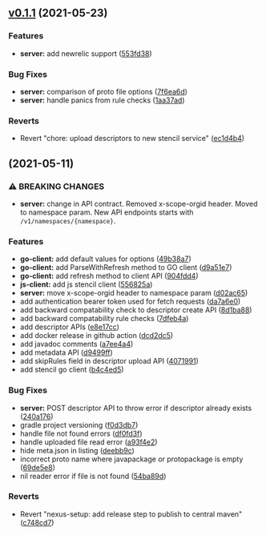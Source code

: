 ## [v0.1.1](https://github.com/odpf/stencil/compare/v0.1.0...v0.1.1) (2021-05-23)


### Features

* **server:** add newrelic support ([553fd38](https://github.com/odpf/stencil/commit/553fd38da38477a3e4e460958c12e0e0dff1ff97))


### Bug Fixes

* **server:** comparison of proto file options ([7f6ea6d](https://github.com/odpf/stencil/commit/7f6ea6dde78f4bcfb4f1a8cdd536d261e83b8b25))
* **server:** handle panics from rule checks ([1aa37ad](https://github.com/odpf/stencil/commit/1aa37ade94f428c5ef1147155ae4cf8d0b2682e3))


### Reverts

* Revert "chore: upload descriptors to new stencil service" ([ec1d4b4](https://github.com/odpf/stencil/commit/ec1d4b42c04775b0cd9668e146027c997c64cdb3))

##  (2021-05-11)


### ⚠ BREAKING CHANGES

* **server:** change in API contract. Removed x-scope-orgid header. Moved to namespace param.
New API endpoints starts with `/v1/namespaces/{namespace}`.

### Features

* **go-client:** add default values for options ([49b38a7](https://github.com/odpf/stencil/commit/49b38a777fa1c80c4350b970c7ed3b9b62f13aab))
* **go-client:** add ParseWithRefresh method to GO client ([d9a51e7](https://github.com/odpf/stencil/commit/d9a51e767b1b0f039fe6e78a28bc6b920f15e32a))
* **go-client:** add refresh method to client API ([904fdd4](https://github.com/odpf/stencil/commit/904fdd439680709892860ee858ff464a74e87439))
* **js-client:** add js stencil client ([556825a](https://github.com/odpf/stencil/commit/556825a379e908178a8a34ea91b5652273c0efc0))
* **server:** move x-scope-orgid header to namespace param ([d02ac65](https://github.com/odpf/stencil/commit/d02ac655e15fd928ae675603caa825c1bfb0c305))
* add authentication bearer token used for fetch requests ([da7a6e0](https://github.com/odpf/stencil/commit/da7a6e05297412a650bd4ef749ab615ca140524a))
* add backward compatability check to descriptor create API ([8d1ba88](https://github.com/odpf/stencil/commit/8d1ba886d847f3f7450d7e97ec6c1d645be5dfe6))
* add backward compatability rule checks ([7dfeb4a](https://github.com/odpf/stencil/commit/7dfeb4a6bbea1670007028e87998200087600eae))
* add descriptor APIs ([e8e17cc](https://github.com/odpf/stencil/commit/e8e17ccc8f8087c8c80099e2f01f9baccebcc152))
* add docker release in github action ([dcd2dc5](https://github.com/odpf/stencil/commit/dcd2dc54a1b151af8a12ad3caed4e6137ea1a85c))
* add javadoc comments ([a7ee4a4](https://github.com/odpf/stencil/commit/a7ee4a42ee516208665d8259b0286fa8689c161a))
* add metadata API ([d9499ff](https://github.com/odpf/stencil/commit/d9499ffe5d52f0c15d972e6fe2984f77161bfd0e))
* add skipRules field in descriptor upload API ([4071991](https://github.com/odpf/stencil/commit/4071991b491dcd62a7f3d5e9f12cefe4a9a39e65))
* add stencil go client ([b4c4ed5](https://github.com/odpf/stencil/commit/b4c4ed527816f3b29976e5306f9170c10ea2d525))


### Bug Fixes

* **server:** POST descriptor API to throw error if descriptor already exists ([240a176](https://github.com/odpf/stencil/commit/240a17662f138439c2233aa1d3e9f7fddb701f4f))
* gradle project versioning ([f0d3db7](https://github.com/odpf/stencil/commit/f0d3db72f2cf288e1be2cefe4dc76b1025e066b8))
* handle file not found errors ([df0fd3f](https://github.com/odpf/stencil/commit/df0fd3f5a5094fe5bb44762575254ea3f1e08e74))
* handle uploaded file read error ([a93f4e2](https://github.com/odpf/stencil/commit/a93f4e252cea6c6adb53ec19244bb9c94512d39b))
* hide meta.json in listing ([deebb9c](https://github.com/odpf/stencil/commit/deebb9c67846ec2dc38a037314e8a5e38f472b86))
* incorrect proto name where javapackage or protopackage is empty ([69de5e8](https://github.com/odpf/stencil/commit/69de5e88abeb978cba534050e6ac1153ffd7d8be))
* nil reader error if file is not found ([54ba89d](https://github.com/odpf/stencil/commit/54ba89dc0f5a7b7f2d8918d4dd3ed579e3f5cdd4))


### Reverts

* Revert "nexus-setup: add release step to publish to central maven" ([c748cd7](https://github.com/odpf/stencil/commit/c748cd7e4bea9ab1ef5115af333c2fb430ac5eaa))

